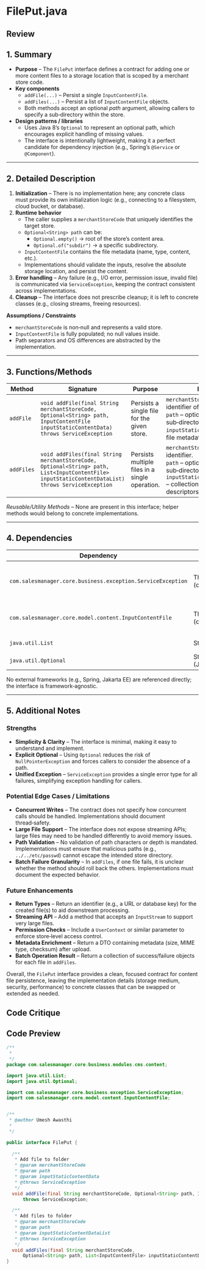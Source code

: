 # FilePut.java

## Review

## 1. Summary
- **Purpose** – The `FilePut` interface defines a contract for adding one or more content files to a storage location that is scoped by a merchant store code.  
- **Key components**  
  - `addFile(...)` – Persist a single `InputContentFile`.  
  - `addFiles(...)` – Persist a list of `InputContentFile` objects.  
  - Both methods accept an optional *path* argument, allowing callers to specify a sub‑directory within the store.  
- **Design patterns / libraries**  
  - Uses Java 8’s `Optional` to represent an optional path, which encourages explicit handling of missing values.  
  - The interface is intentionally lightweight, making it a perfect candidate for dependency injection (e.g., Spring’s `@Service` or `@Component`).

---

## 2. Detailed Description
1. **Initialization** – There is no implementation here; any concrete class must provide its own initialization logic (e.g., connecting to a filesystem, cloud bucket, or database).  
2. **Runtime behavior**  
   - The caller supplies a `merchantStoreCode` that uniquely identifies the target store.  
   - `Optional<String> path` can be:
     - `Optional.empty()` → root of the store’s content area.  
     - `Optional.of("subdir")` → a specific subdirectory.  
   - `InputContentFile` contains the file metadata (name, type, content, etc.).  
   - Implementations should validate the inputs, resolve the absolute storage location, and persist the content.  
3. **Error handling** – Any failure (e.g., I/O error, permission issue, invalid file) is communicated via `ServiceException`, keeping the contract consistent across implementations.  
4. **Cleanup** – The interface does not prescribe cleanup; it is left to concrete classes (e.g., closing streams, freeing resources).

**Assumptions / Constraints**  
- `merchantStoreCode` is non‑null and represents a valid store.  
- `InputContentFile` is fully populated; no null values inside.  
- Path separators and OS differences are abstracted by the implementation.

---

## 3. Functions/Methods

| Method | Signature | Purpose | Inputs | Outputs | Side Effects |
|--------|-----------|---------|--------|---------|--------------|
| `addFile` | `void addFile(final String merchantStoreCode, Optional<String> path, InputContentFile inputStaticContentData) throws ServiceException` | Persists a single file for the given store. | `merchantStoreCode` – identifier of the store. <br>`path` – optional sub‑directory.<br>`inputStaticContentData` – file metadata & content. | None (void). | Creates/overwrites a file in storage. May throw `ServiceException` on failure. |
| `addFiles` | `void addFiles(final String merchantStoreCode, Optional<String> path, List<InputContentFile> inputStaticContentDataList) throws ServiceException` | Persists multiple files in a single operation. | `merchantStoreCode` – store identifier.<br>`path` – optional sub‑directory.<br>`inputStaticContentDataList` – collection of file descriptors. | None (void). | Batch creation of files; may throw `ServiceException` if any file fails. |

*Reusable/Utility Methods* – None are present in this interface; helper methods would belong to concrete implementations.

---

## 4. Dependencies
| Dependency | Type | Remarks |
|------------|------|---------|
| `com.salesmanager.core.business.exception.ServiceException` | Third‑party (custom) | Custom exception to signal business‑layer errors. |
| `com.salesmanager.core.model.content.InputContentFile` | Third‑party (custom) | Domain model representing an uploadable file. |
| `java.util.List` | Standard | Collection of files. |
| `java.util.Optional` | Standard (Java 8+) | Represents an optional path. |

No external frameworks (e.g., Spring, Jakarta EE) are referenced directly; the interface is framework‑agnostic.

---

## 5. Additional Notes
### Strengths
- **Simplicity & Clarity** – The interface is minimal, making it easy to understand and implement.  
- **Explicit Optional** – Using `Optional` reduces the risk of `NullPointerException` and forces callers to consider the absence of a path.  
- **Unified Exception** – `ServiceException` provides a single error type for all failures, simplifying exception handling for callers.

### Potential Edge Cases / Limitations
- **Concurrent Writes** – The contract does not specify how concurrent calls should be handled. Implementations should document thread‑safety.  
- **Large File Support** – The interface does not expose streaming APIs; large files may need to be handled differently to avoid memory issues.  
- **Path Validation** – No validation of path characters or depth is mandated. Implementations must ensure that malicious paths (e.g., `../../etc/passwd`) cannot escape the intended store directory.  
- **Batch Failure Granularity** – In `addFiles`, if one file fails, it is unclear whether the method should roll back the others. Implementations must document the expected behavior.

### Future Enhancements
- **Return Types** – Return an identifier (e.g., a URL or database key) for the created file(s) to aid downstream processing.  
- **Streaming API** – Add a method that accepts an `InputStream` to support very large files.  
- **Permission Checks** – Include a `UserContext` or similar parameter to enforce store‑level access control.  
- **Metadata Enrichment** – Return a DTO containing metadata (size, MIME type, checksum) after upload.  
- **Batch Operation Result** – Return a collection of success/failure objects for each file in `addFiles`.  

Overall, the `FilePut` interface provides a clean, focused contract for content file persistence, leaving the implementation details (storage medium, security, performance) to concrete classes that can be swapped or extended as needed.

## Code Critique



## Code Preview

```java
/**
 * 
 */
package com.salesmanager.core.business.modules.cms.content;

import java.util.List;
import java.util.Optional;

import com.salesmanager.core.business.exception.ServiceException;
import com.salesmanager.core.model.content.InputContentFile;


/**
 * @author Umesh Awasthi
 *
 */

public interface FilePut {
	
  /**
   * Add file to folder
   * @param merchantStoreCode
   * @param path
   * @param inputStaticContentData
   * @throws ServiceException
   */
  void addFile(final String merchantStoreCode, Optional<String> path, InputContentFile inputStaticContentData)
      throws ServiceException;

  /**
   * Add files to folder
   * @param merchantStoreCode
   * @param path
   * @param inputStaticContentDataList
   * @throws ServiceException
   */
  void addFiles(final String merchantStoreCode,
      Optional<String> path, List<InputContentFile> inputStaticContentDataList) throws ServiceException;
}



```
